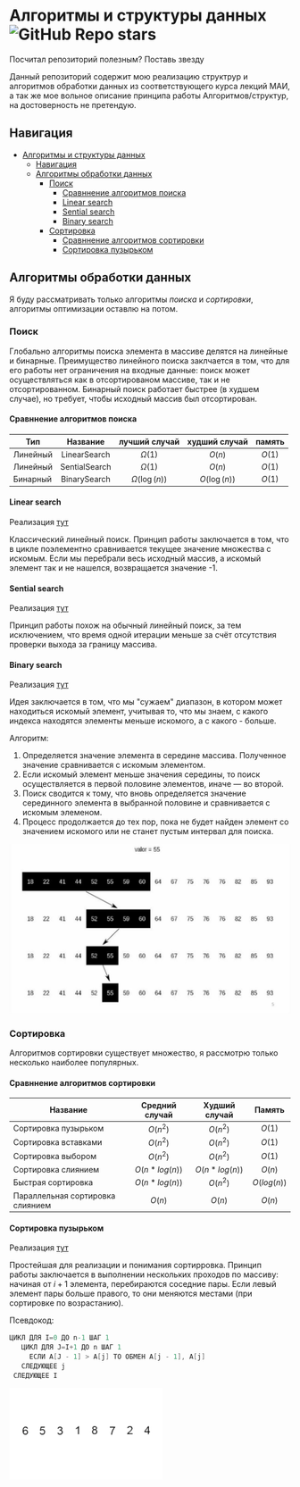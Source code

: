# Алгоритмы и структуры данных ![GitHub Repo stars](https://img.shields.io/github/stars/artemilin-2023/Algorithms)

Посчитал репозиторий полезным? Поставь звезду

Данный репозиторий содержит мою реализацию структрур и алгоритмов обработки данных из соответствующего курса лекций МАИ, а так же мое вольное описание принципа работы Алгоритмов/структур, на достоверность не претендую.

## Навигация

- [Алгоритмы и структуры данных ](#алгоритмы-и-структуры-данных-)
  - [Навигация](#навигация)
  - [Алгоритмы обработки данных](#алгоритмы-обработки-данных)
    - [Поиск](#поиск)
      - [Сравннение алгоритмов поиска](#сравннение-алгоритмов-поиска)
      - [Linear search](#linear-search)
      - [Sential search](#sential-search)
      - [Binary search](#binary-search)
    - [Сортировка](#сортировка)
      - [Сравннение алгоритмов сортировки](#сравннение-алгоритмов-сортировки)
      - [Сортировка пузырьком](#сортировка-пузырьком)

## Алгоритмы обработки данных

Я буду рассматривать только алгоритмы *поиска* и *сортировки*, алгоритмы оптимизации оставлю на потом.

### Поиск

Глобально алгоритмы поиска элемента в массиве делятся на линейные и бинарные. Преимущество линейного поиска заклчается в том, что для его работы нет ограничения на входные данные: поиск может осуществляться как в отсортированом массиве, так и не отсортированном. Бинарный поиск работает быстрее (в худшем случае), но требует, чтобы исходный массив был отсортирован.

#### Сравннение алгоритмов поиска

| Тип | Название | лучший случай | худший случай | память |
|-|:-:|:-:|:-:|:-:|
| Линейный | LinearSearch | $\Omega(1)$ | $O(n)$ | $O(1)$ |
| Линейный | SentialSearch | $\Omega(1)$ | $O(n)$ | $O(1)$ |
| Бинарный | BinarySearch | $\Omega(\log(n))$ | $O(\log(n))$ | $O(1)$ |

#### Linear search

Реализация [тут](https://github.com/artemilin-2023/Algorithms/blob/d902b9e2a85b5ab0832a85998bab512b2bb03d30/Algorithms/Searcher.cs#L12)

Классический линейный поиск. Принцип работы заключается в том, что в цикле поэлементно сравнивается текущее значение множества с искомым. Если мы перебрали весь исходный массив, а искомый элемент так и не нашелся, возвращается значение -1.

#### Sential search

Реализация [тут](https://github.com/artemilin-2023/Algorithms/blob/d902b9e2a85b5ab0832a85998bab512b2bb03d30/Algorithms/Searcher.cs#L30)

Принцип работы похож на обычный линейный поиск, за тем исключением, что время одной итерации меньше за счёт отсутствия проверки выхода за границу массива.

#### Binary search

Реализация [тут](https://github.com/artemilin-2023/Algorithms/blob/d902b9e2a85b5ab0832a85998bab512b2bb03d30/Algorithms/Searcher.cs#L53)

Идея заключается в том, что мы "сужаем" диапазон, в котором может находиться искомый элемент, учитывая то, что мы знаем, с какого индекса находятся элементы меньше искомого, а с какого - больше.

Алгоритм:

1. Определяется значение элемента в середине массива. Полученное значение сравнивается с искомым элементом.
2. Если искомый элемент меньше значения середины, то поиск осуществляется в первой половине элементов, иначе — во второй.
3. Поиск сводится к тому, что вновь определяется значение серединного элемента в выбранной половине и сравнивается с искомым элеменом.
4. Процесс продолжается до тех пор, пока не будет найден элемент со значением искомого или не станет пустым интервал для поиска.

![binsearch](./readme-source/binsearch.jpg)

### Сортировка

Алгоритмов сортировки существует множество, я рассмотрю только несколько наиболее популярных.

#### Сравннение алгоритмов сортировки

| Название | Средний случай | Худший случай | Память |
|-|:-:|:-:|:-:|
| Сортировка пузырьком | $O(n^2)$ | $O(n^2)$ | $O(1)$ |
| Сортировка вставками | $O(n^2)$ | $O(n^2)$ | $O(1)$ |
| Сортировка выбором | $O(n^2)$ | $O(n^2)$ | $O(1)$ |
| Сортировка слиянием | $O(n*log(n))$ | $O(n*log(n))$ | $O(n)$ |
| Быстрая сортировка | $O(n*log(n))$ | $O(n^2)$ | $O(log(n))$ |
| Параллельная сортировка слиянием | $O(n)$ | $O(n)$ | $O(n)$ |

#### Сортировка пузырьком

Реализация [тут](https://github.com/artemilin-2023/Algorithms/blob/c42a07fd36d09cd61f4c6b1b618804967504d7aa/Algorithms/Sorting.cs#L148)

Простейшая для реализации и понимания сортирровка. Принцип работы заключается в выполнении нескольких проходов по массиву: начиная от $i+1$ элемента, перебираются соседние пары. Если левый элемент пары больше правого, то они меняются местами (при сортировке по возрастанию).

Псевдокод:

``` C#
ЦИКЛ ДЛЯ I=0 ДО n-1 ШАГ 1
   ЦИКЛ ДЛЯ J=I+1 ДО n ШАГ 1
     ЕСЛИ A[J - 1] > A[j] ТО ОБМЕН A[j - 1], A[j]
   СЛЕДУЮЩЕЕ j
 СЛЕДУЮЩЕЕ I
```

![bubble sort](./readme-source/Bubble-sort-example-300px.gif)
